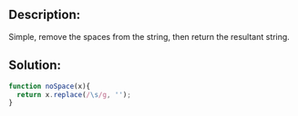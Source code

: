 ## Description:

Simple, remove the spaces from the string, then return the resultant string.


 ## Solution:
 
```javascript
function noSpace(x){
  return x.replace(/\s/g, '');
}
```